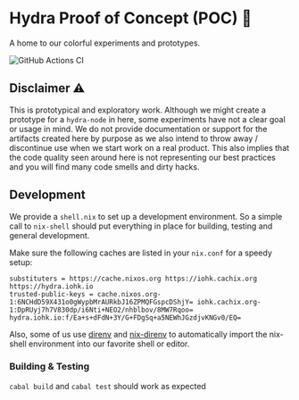 # Hydra Proof of Concept (POC) :construction:

A home to our colorful experiments and prototypes.

![GitHub Actions CI](https://github.com/input-output-hk/hydra-poc/actions/workflows/ci.yaml/badge.svg)

## Disclaimer :warning:

This is prototypical and exploratory work. Although we might create a prototype
for a `hydra-node` in here, some experiments have not a clear goal or usage in
mind. We do not provide documentation or support for the artifacts created here
by purpose as we also intend to throw away / discontinue use when we start work
on a real product. This also implies that the code quality seen around here is
not representing our best practices and you will find many code smells and dirty
hacks.

## Development

We provide a `shell.nix` to set up a development environment. So a simple call
to `nix-shell` should put everything in place for building, testing and
general development.

Make sure the following caches are listed in your `nix.conf` for a speedy setup:

```
substituters = https://cache.nixos.org https://iohk.cachix.org https://hydra.iohk.io
trusted-public-keys = cache.nixos.org-1:6NCHdD59X431o0gWypbMrAURkbJ16ZPMQFGspcDShjY= iohk.cachix.org-1:DpRUyj7h7V830dp/i6Nti+NEO2/nhblbov/8MW7Rqoo= hydra.iohk.io:f/Ea+s+dFdN+3Y/G+FDgSq+a5NEWhJGzdjvKNGv0/EQ=
```

Also, some of us use [direnv](https://direnv.net/) and
[nix-direnv](https://github.com/nix-community/nix-direnv) to automatically
import the nix-shell environment into our favorite shell or editor.

### Building & Testing

`cabal build` and `cabal test` should work as expected
